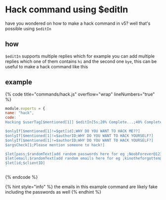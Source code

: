 # Hack command using $editIn

have you wondered on how to make a hack command in v5? well that's possible using `$editIn`&#x20;

## how

`$editIn` supports multiple replies which for example you can add multiple replies which one of them contains `hi` and the second one `bye`, this can be useful to make a hack command like this

## example

{% code title="commands/hack.js" overflow="wrap" lineNumbers="true" %}
```javascript
module.exports = {
name: "hack",
code: `
Hacking $userTag[$mentioned[1]] $editIn[5s;20% Complete...;40% Complete...;60% Complete...;80% Complete...;100% Complete... Extracting Email and Password...;**Email:** $get[email]\n**Password:** $get[pass]]

$onlyIf[$mentioned[1]!=$get[id];WHY DO YOU WANT TO HACK ME??]
$onlyIf[$mentioned[1]!=$authorID;WHY DO YOU WANT TO HACK YOURSELF?]
$onlyIf[$mentioned[1]!=$authorID;WHY DO YOU WANT TO HACK YOURSELF?]
$argsCheck[1;Please mention someone to hack!]

$let[pass;$randomText[add random passwords here for eg ;NoobForever@1234;CoderGenius#heckerarmy]]
$let[email;$randomText[add random emails here for eg ;kinotheforgotten@gmail.com;dudewhocancode@outlook.com]]
$let[id;$clientID]
`
```
{% endcode %}

{% hint style="info" %}
the emails in this example command are likely fake including the passwords as well
{% endhint %}
